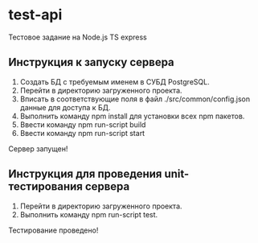 # test-api
Тестовое задание на Node.js TS express

## Инструкция к запуску сервера
1. Создать БД c требуемым именем в СУБД PostgreSQL. 
2. Перейти в директорию загруженного проекта.
3. Вписать в соответствующие поля в файл ./src/common/config.json данные для доступа к БД.
4. Выполнить команду npm install для установки всех npm пакетов.
5. Ввести команду npm run-script build
6. Ввести команду npm run-script start

Сервер запущен!
   
## Инструкция для проведения unit-тестирования сервера
1. Перейти в директорию загруженного проекта.
2. Выполнить команду npm run-script test.

Тестирование проведено!
